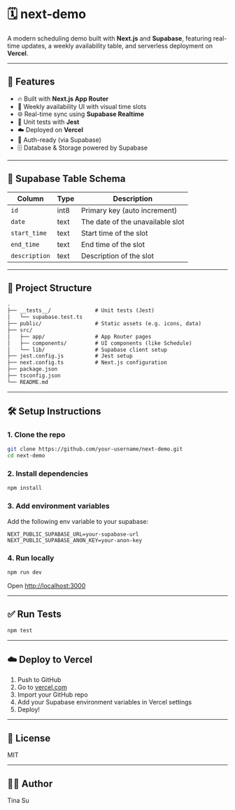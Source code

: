 # 🗓️ next-demo

A modern scheduling demo built with **Next.js** and **Supabase**, featuring real-time updates, a weekly availability table, and serverless deployment on **Vercel**.

---

## 🚀 Features

- 🔥 Built with **Next.js App Router**
- 📅 Weekly availability UI with visual time slots
- 🌐 Real-time sync using **Supabase Realtime**
- 🧪 Unit tests with **Jest**
- ☁️ Deployed on **Vercel**
- 🔐 Auth-ready (via Supabase)
- 🗄️ Database & Storage powered by Supabase

---

## 🧪 Supabase Table Schema

| Column       | Type   | Description                     |
|--------------|--------|---------------------------------|
| `id`         | int8   | Primary key (auto increment)    |
| `date`       | text   | The date of the unavailable slot |
| `start_time` | text   | Start time of the slot          |
| `end_time`   | text   | End time of the slot            |
| `description`| text   | Description of the slot         |

---

## 📂 Project Structure

```txt
.
├── __tests__/              # Unit tests (Jest)
│   └── supabase.test.ts
├── public/                 # Static assets (e.g. icons, data)
├── src/
│   ├── app/                # App Router pages
│   ├── components/         # UI components (like Schedule)
│   └── lib/                # Supabase client setup
├── jest.config.js          # Jest setup
├── next.config.ts          # Next.js configuration
├── package.json
├── tsconfig.json
└── README.md
```

---

## 🛠️ Setup Instructions

### 1. Clone the repo

```bash
git clone https://github.com/your-username/next-demo.git
cd next-demo
```

### 2. Install dependencies

```bash
npm install
```

### 3. Add environment variables

Add the following env variable to your supabase:

```env
NEXT_PUBLIC_SUPABASE_URL=your-supabase-url
NEXT_PUBLIC_SUPABASE_ANON_KEY=your-anon-key
```

### 4. Run locally

```bash
npm run dev
```

Open [http://localhost:3000](http://localhost:3000)

---

## ✅ Run Tests

```bash
npm test
```

---

## ☁️ Deploy to Vercel

1. Push to GitHub
2. Go to [vercel.com](https://vercel.com/)
3. Import your GitHub repo
4. Add your Supabase environment variables in Vercel settings
5. Deploy!

---

## 📄 License

MIT

---

## 🙋‍♀️ Author

Tina Su